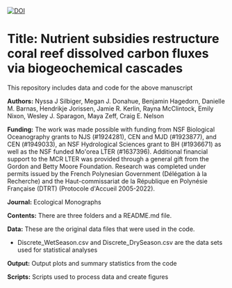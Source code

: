 [![DOI](https://zenodo.org/badge/653257270.svg)](https://doi.org/10.5281/zenodo.15104029)
# Title: Nutrient subsidies restructure coral reef dissolved carbon fluxes via biogeochemical cascades
This repository includes data and code for the above manuscript

**Authors:** Nyssa J Silbiger, Megan J. Donahue, Benjamin Hagedorn, Danielle M. Barnas, Hendrikje Jorissen, Jamie R. Kerlin, Rayna McClintock, Emily Nixon, Wesley J. Sparagon, Maya Zeff, Craig E. Nelson
 
**Funding:** The work was made possible with funding from NSF Biological Oceanography grants to NJS (#1924281), CEN and MJD (#1923877), and CEN (#1949033), an NSF Hydrological Sciences grant to BH (#1936671) as well as the NSF funded Mo'orea LTER (#1637396). Additional financial support to the MCR LTER was provided through a general gift from the Gordon and Betty Moore Foundation. Research was completed under permits issued by the French Polynesian Government (Délégation à la Recherche) and the Haut-commissariat de la République en Polynésie Française (DTRT) (Protocole d'Accueil 2005-2022). 
 
**Journal:**  Ecological Monographs 

**Contents:** There are three folders and a README.md file.

**Data:** These are the original data files that were used in the code.  
- Discrete_WetSeason.csv and Discrete_DrySeason.csv are the data sets used for statistical analyses

**Output:** Output plots and summary statistics from the code

**Scripts:** Scripts used to process data and create figures

